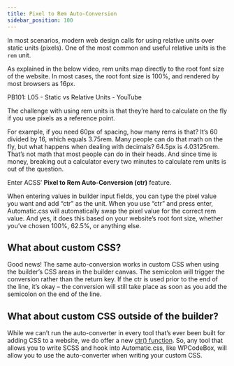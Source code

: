 ```yaml
---
title: Pixel to Rem Auto-Conversion
sidebar_position: 100
---
```


In most scenarios, modern web design calls for using relative units over static units (pixels). One of the most common and useful relative units is the `rem` unit.

As explained in the below video, rem units map directly to the root font size of the website. In most cases, the root font size is 100%, and rendered by most browsers as 16px.

PB101: L05 - Static vs Relative Units - YouTube

[](https://www.youtube.com/watch?v=cwfxZRLqyus&embeds_referring_euri=https%3A%2F%2Fautomaticcss.com%2F)

The challenge with using rem units is that they’re hard to calculate on the fly if you use pixels as a reference point.

For example, if you need 60px of spacing, how many rems is that? It’s 60 divided by 16, which equals 3.75rem. Many people can do that math on the fly, but what happens when dealing with decimals? 64.5px is 4.03125rem. That’s not math that most people can do in their heads. And since time is money, breaking out a calculator every two minutes to calculate rem units is out of the question.

Enter ACSS’ **Pixel to Rem Auto-Conversion (ctr)** feature.

When entering values in builder input fields, you can type the pixel value you want and add “ctr” as the unit. When you use “ctr” and press enter, Automatic.css will automatically swap the pixel value for the correct rem value. And yes, it does this based on your website’s root font size, whether you’ve chosen 100%, 62.5%, or anything else.

## What about custom CSS?

Good news! The same auto-conversion works in custom CSS when using the builder’s CSS areas in the builder canvas. The semicolon will trigger the conversion rather than the return key. If the ctr is used prior to the end of the line, it’s okay – the conversion will still take place as soon as you add the semicolon on the end of the line.

## What about custom CSS outside of the builder?

While we can’t run the auto-converter in every tool that’s ever been built for adding CSS to a website, we do offer a new [ctr() function](https://automaticcss.com/docs/functions/). So, any tool that allows you to write SCSS and hook into Automatic.css, like WPCodeBox, will allow you to use the auto-converter when writing your custom CSS.
